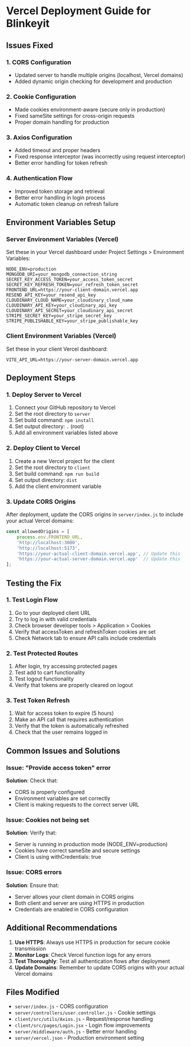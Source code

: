 # Vercel Deployment Guide for Blinkeyit

## Issues Fixed

### 1. CORS Configuration
- Updated server to handle multiple origins (localhost, Vercel domains)
- Added dynamic origin checking for development and production

### 2. Cookie Configuration
- Made cookies environment-aware (secure only in production)
- Fixed sameSite settings for cross-origin requests
- Proper domain handling for production

### 3. Axios Configuration
- Added timeout and proper headers
- Fixed response interceptor (was incorrectly using request interceptor)
- Better error handling for token refresh

### 4. Authentication Flow
- Improved token storage and retrieval
- Better error handling in login process
- Automatic token cleanup on refresh failure

## Environment Variables Setup

### Server Environment Variables (Vercel)
Set these in your Vercel dashboard under Project Settings > Environment Variables:

```
NODE_ENV=production
MONGODB_URI=your_mongodb_connection_string
SECRET_KEY_ACCESS_TOKEN=your_access_token_secret
SECRET_KEY_REFRESH_TOKEN=your_refresh_token_secret
FRONTEND_URL=https://your-client-domain.vercel.app
RESEND_API_KEY=your_resend_api_key
CLOUDINARY_CLOUD_NAME=your_cloudinary_cloud_name
CLOUDINARY_API_KEY=your_cloudinary_api_key
CLOUDINARY_API_SECRET=your_cloudinary_api_secret
STRIPE_SECRET_KEY=your_stripe_secret_key
STRIPE_PUBLISHABLE_KEY=your_stripe_publishable_key
```

### Client Environment Variables (Vercel)
Set these in your client Vercel dashboard:

```
VITE_API_URL=https://your-server-domain.vercel.app
```

## Deployment Steps

### 1. Deploy Server to Vercel
1. Connect your GitHub repository to Vercel
2. Set the root directory to `server`
3. Set build command: `npm install`
4. Set output directory: `.` (root)
5. Add all environment variables listed above

### 2. Deploy Client to Vercel
1. Create a new Vercel project for the client
2. Set the root directory to `client`
3. Set build command: `npm run build`
4. Set output directory: `dist`
5. Add the client environment variable

### 3. Update CORS Origins
After deployment, update the CORS origins in `server/index.js` to include your actual Vercel domains:

```javascript
const allowedOrigins = [
    process.env.FRONTEND_URL,
    'http://localhost:3000',
    'http://localhost:5173',
    'https://your-actual-client-domain.vercel.app', // Update this
    'https://your-actual-server-domain.vercel.app'  // Update this
];
```

## Testing the Fix

### 1. Test Login Flow
1. Go to your deployed client URL
2. Try to log in with valid credentials
3. Check browser developer tools > Application > Cookies
4. Verify that accessToken and refreshToken cookies are set
5. Check Network tab to ensure API calls include credentials

### 2. Test Protected Routes
1. After login, try accessing protected pages
2. Test add to cart functionality
3. Test logout functionality
4. Verify that tokens are properly cleared on logout

### 3. Test Token Refresh
1. Wait for access token to expire (5 hours)
2. Make an API call that requires authentication
3. Verify that the token is automatically refreshed
4. Check that the user remains logged in

## Common Issues and Solutions

### Issue: "Provide access token" error
**Solution**: Check that:
- CORS is properly configured
- Environment variables are set correctly
- Client is making requests to the correct server URL

### Issue: Cookies not being set
**Solution**: Verify that:
- Server is running in production mode (NODE_ENV=production)
- Cookies have correct sameSite and secure settings
- Client is using withCredentials: true

### Issue: CORS errors
**Solution**: Ensure that:
- Server allows your client domain in CORS origins
- Both client and server are using HTTPS in production
- Credentials are enabled in CORS configuration

## Additional Recommendations

1. **Use HTTPS**: Always use HTTPS in production for secure cookie transmission
2. **Monitor Logs**: Check Vercel function logs for any errors
3. **Test Thoroughly**: Test all authentication flows after deployment
4. **Update Domains**: Remember to update CORS origins with your actual Vercel domains

## Files Modified

- `server/index.js` - CORS configuration
- `server/controllers/user.controller.js` - Cookie settings
- `client/src/utils/Axios.js` - Request/response handling
- `client/src/pages/Login.jsx` - Login flow improvements
- `server/middleware/auth.js` - Better error handling
- `server/vercel.json` - Production environment setting
